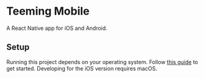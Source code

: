 # Teeming Mobile

A React Native app for iOS and Android.

## Setup

Running this project depends on your operating system. Follow [this guide](https://facebook.github.io/react-native/docs/getting-started.html) to get started. Developing for the iOS version requires macOS. 
